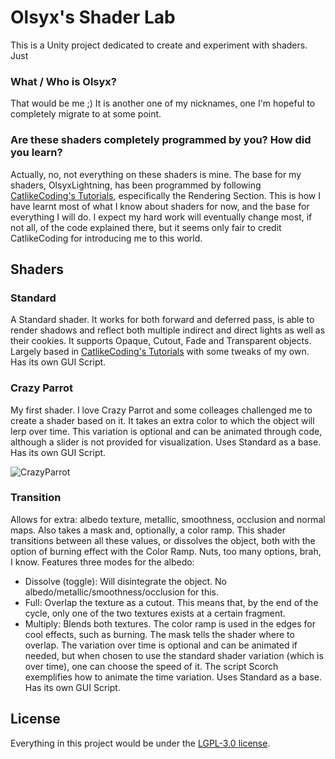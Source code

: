 # Olsyx's Shader Lab
This is a Unity project dedicated to create and experiment with shaders. Just 

### What / Who is Olsyx?
That would be me ;) It is another one of my nicknames, one I'm hopeful to completely migrate to at some point.

### Are these shaders completely programmed by you? How did you learn?
Actually, no, not everything on these shaders is mine. The base for my shaders, OlsyxLightning, has been programmed by following 
[CatlikeCoding's Tutorials](http://catlikecoding.com/unity/tutorials/), especifically the Rendering Section. This is how I have learnt
most of what I know about shaders for now, and the base for everything I will do. I expect my hard work will eventually change most, 
if not all, of the code explained there, but it seems only fair to credit CatlikeCoding for introducing me to this world.

## Shaders
### Standard
A Standard shader. It works for both forward and deferred pass, is able to render shadows and reflect both multiple indirect and direct lights
as well as their cookies. It supports Opaque, Cutout, Fade and Transparent objects. Largely based in [CatlikeCoding's Tutorials](http://catlikecoding.com/unity/tutorials/) 
with some tweaks of my own. Has its own GUI Script.

### Crazy Parrot
My first shader. I love Crazy Parrot  and some colleages challenged me to create a shader based on it.
It takes an extra color to which the object will lerp over time. This variation is optional and can be animated through code, although a slider
is not provided for visualization.
Uses Standard as a base. Has its own GUI Script. 

![CrazyParrot](http://cultofthepartyparrot.com/parrots/hd/parrot.gif)

### Transition
Allows for extra: albedo texture, metallic, smoothness, occlusion and normal maps. Also takes a mask and, optionally, a color ramp. This shader transitions between all these values, or dissolves the object, both with the option of burning effect with the Color Ramp. Nuts, too many options, brah, I know.
Features three modes for the albedo: 
- Dissolve (toggle): Will disintegrate the object. No albedo/metallic/smoothness/occlusion for this.
- Full: Overlap the texture as a cutout. This means that, by the end of the cycle, only one of the two textures exists at a certain fragment.
- Multiply: Blends both textures.
The color ramp is used in the edges for cool effects, such as burning.
The mask tells the shader where to overlap. The variation over time is optional and can be animated if needed, but when chosen to use the standard shader variation (which is over time), one can choose the speed of it. The script Scorch exemplifies how to animate the time variation.
Uses Standard as a base. Has its own GUI Script. 

## License
Everything in this project would be under the [LGPL-3.0 license](https://tldrlegal.com/license/gnu-lesser-general-public-license-v3-(lgpl-3)#summary). 
